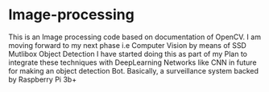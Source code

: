 # Image-processing
This is an Image processing code based on documentation of OpenCV.
I am moving forward to my next phase i.e Computer Vision by means of SSD Mutlibox Object Detection
I have started doing this as part of my Plan to integrate these techniques with DeepLearning Networks like CNN in future
for making an object detection Bot.
Basically, a surveillance system backed by Raspberry Pi 3b+


